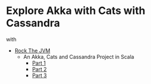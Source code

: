 # Explore Akka with Cats with Cassandra

with

- [Rock The JVM](https://www.youtube.com/c/RocktheJVM)
  - An Akka, Cats and Cassandra Project in Scala 
    - [Part 1](https://youtu.be/PPIPGzrc2wo)
    - [Part 2](https://youtu.be/NpGYj_Zpwsk)
    - [Part 3](https://youtu.be/q9psVBnMqJk)
